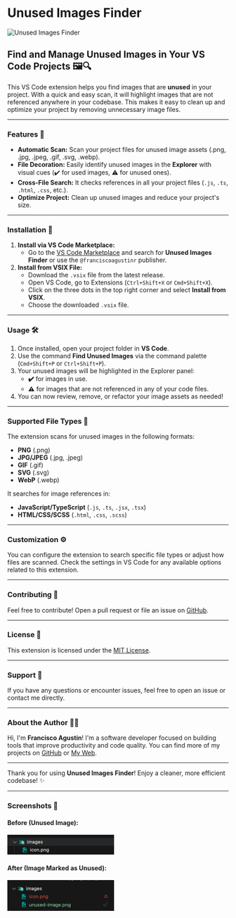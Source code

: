 # Unused Images Finder

![Unused Images Finder](https://img.shields.io/badge/VS%20Code-Extension-blue?style=flat&logo=visualstudiocode)

## Find and Manage Unused Images in Your VS Code Projects 🖼️🔍

This VS Code extension helps you find images that are **unused** in your project. With a quick and easy scan, it will highlight images that are not referenced anywhere in your codebase. This makes it easy to clean up and optimize your project by removing unnecessary image files.

---

### Features 🚀

- **Automatic Scan:** Scan your project files for unused image assets (.png, .jpg, .jpeg, .gif, .svg, .webp).
- **File Decoration:** Easily identify unused images in the **Explorer** with visual cues (✔️ for used images, ⚠️ for unused ones).
- **Cross-File Search:** It checks references in all your project files (`.js`, `.ts`, `.html`, `.css`, etc.).
- **Optimize Project:** Clean up unused images and reduce your project's size.

---

### Installation 🔧

1. **Install via VS Code Marketplace:**
   - Go to the [VS Code Marketplace](https://marketplace.visualstudio.com/) and search for **Unused Images Finder** or use the `@franciscoagustinr` publisher.
2. **Install from VSIX File:**
   - Download the `.vsix` file from the latest release.
   - Open VS Code, go to Extensions (`Ctrl+Shift+X` or `Cmd+Shift+X`).
   - Click on the three dots in the top right corner and select **Install from VSIX**.
   - Choose the downloaded `.vsix` file.

---

### Usage 🛠️

1. Once installed, open your project folder in **VS Code**.
2. Use the command **Find Unused Images** via the command palette (`Cmd+Shift+P` or `Ctrl+Shift+P`).
3. Your unused images will be highlighted in the Explorer panel:
   - **✔️** for images in use.
   - **⚠️** for images that are not referenced in any of your code files.
4. You can now review, remove, or refactor your image assets as needed!

---

### Supported File Types 📄

The extension scans for unused images in the following formats:

- **PNG** (.png)
- **JPG/JPEG** (.jpg, .jpeg)
- **GIF** (.gif)
- **SVG** (.svg)
- **WebP** (.webp)

It searches for image references in:

- **JavaScript/TypeScript** (`.js`, `.ts`, `.jsx`, `.tsx`)
- **HTML/CSS/SCSS** (`.html`, `.css`, `.scss`)

---

### Customization ⚙️

You can configure the extension to search specific file types or adjust how files are scanned. Check the settings in VS Code for any available options related to this extension.

---

### Contributing 🤝

Feel free to contribute! Open a pull request or file an issue on [GitHub](https://github.com/franciscoagustinr/ext-find-unused-imgs).

---

### License 📜

This extension is licensed under the [MIT License](https://github.com/franciscoagustinr/ext-find-unused-imgs/blob/main/LICENSE).

---

### Support 💬

If you have any questions or encounter issues, feel free to open an issue or contact me directly.

---

### About the Author 👨‍💻

Hi, I'm **Francisco Agustin**! I'm a software developer focused on building tools that improve productivity and code quality. You can find more of my projects on [GitHub](https://github.com/franciscoagustinr) or [My Web](https://franciscoagustinr.dev).

---

Thank you for using **Unused Images Finder**! Enjoy a cleaner, more efficient codebase! ✨

---

### Screenshots 📸

#### Before (Unused Image):

<img src="https://github.com/franciscoagustinr/ext-find-unused-imgs/blob/main/images/unused-image.png" alt="Unused Image Example" style="max-width: 100%;">

#### After (Image Marked as Unused):

<img src="https://github.com/franciscoagustinr/ext-find-unused-imgs/blob/main/images/used-image.png" alt="Used Image Example" style="max-width: 100%;">
